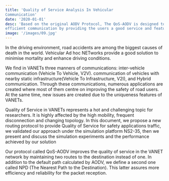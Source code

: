 ```yaml
---
title: 'Quality of Service Analysis In Vehicular
Communication'
date: '2020-01-01'
desc: 'Based on the original AODV Protocol, The QoS-AODV is designed to improve the quality of service in VANETs to achieve reliable and
efficient communication by providing the users a good service and features in terms of network delay, bandwidth, packet loss.'
image: '/images/09.jpg'
---
```

In the driving environment, road accidents are among the biggest causes of death in the world.
Vehicular Ad hoc NETworks provide a good solution to minimise mortality and enhance driving conditions.

We find in VANETs three manners of communications: inter-vehicle communication (Vehicle To Vehicle, V2V).
communication of vehicles with nearby static infrastructure(Vehicle To Infrastructure, V2I),
and Hybrid communication. Through these communications, numerous applications are created where
most of them centre on improving the safety of road users. At the same time, new issues are created
due to the uniqueness features of VANETs.

Quality of Service in VANETs represents a hot and challenging topic for researchers.
It is highly affected by the high mobility, frequent disconnection and
changing topology. In this document, we propose a new routing protocol to provide
Quality of Service for safety applications traffic, we validated our approach under
the simulation platform NS2-35, then we present and discuss the simulation experiments
and the performance achieved by our solution

Our protocol called QoS-AODV improves the quality of service in the VANET
network by maintaining two routes to the destination instead of one. In addition
to the default path calculated by AODV, we define a second one called NPD (The
Nearest Path to the Destination). This latter assures more efficiency and reliability
for the packet reception.
